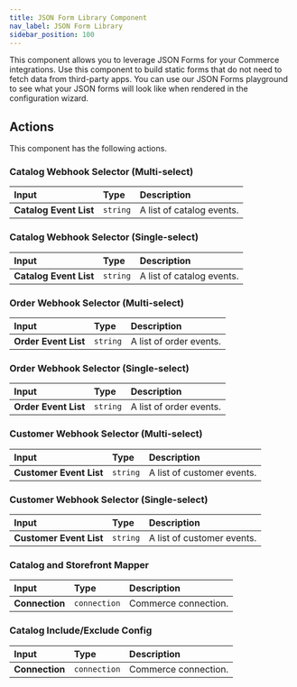 ```yaml
---
title: JSON Form Library Component
nav_label: JSON Form Library
sidebar_position: 100
---
```


This component allows you to leverage JSON Forms for your Commerce integrations. Use this component to build static forms that do not need to fetch data from third-party apps. You can use our JSON Forms playground to see what your JSON forms will look like when rendered in the configuration wizard.

## Actions

This component has the following actions.

### Catalog Webhook Selector (Multi-select)

| Input | Type | Description |
|:--- |:--- | :--- | 
| **Catalog Event List**  | `string` | A list of catalog events. | 

### Catalog Webhook Selector (Single-select)

| Input | Type | Description |
|:--- |:--- | :--- | 
| **Catalog Event List**  | `string` | A list of catalog events. | 

### Order Webhook Selector (Multi-select)

| Input | Type | Description |
|:--- |:--- | :--- | 
| **Order Event List**  | `string` | A list of order events. | 

### Order Webhook Selector (Single-select)

| Input | Type | Description |
|:--- |:--- | :--- | 
| **Order Event List**  | `string` | A list of order events. | 

### Customer Webhook Selector (Multi-select)

| Input | Type | Description |
|:--- |:--- | :--- | 
| **Customer Event List**  | `string` | A list of customer events. | 

### Customer Webhook Selector (Single-select)

| Input | Type | Description |
|:--- |:--- | :--- | 
| **Customer Event List**  | `string` | A list of customer events. | 

### Catalog and Storefront Mapper 

| Input | Type | Description |
|:--- |:--- | :--- | 
| **Connection**  | `connection` | Commerce connection. | 

### Catalog Include/Exclude Config

| Input | Type | Description |
|:--- |:--- | :--- | 
| **Connection**  | `connection` | Commerce connection. | 
